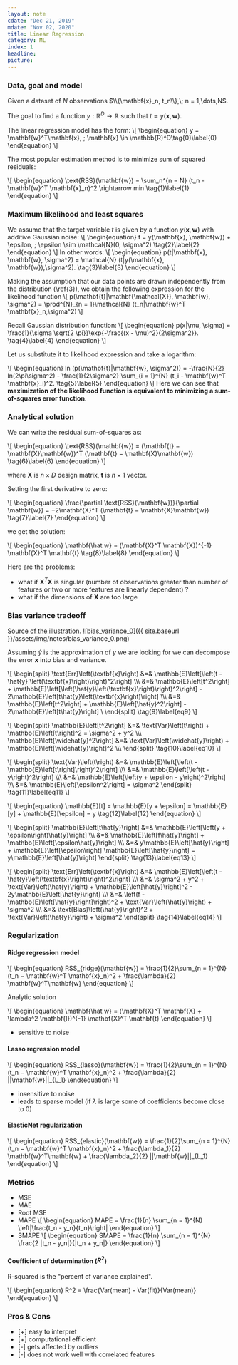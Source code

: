 ```yaml
---
layout: note 
cdate: "Dec 21, 2019"
mdate: "Nov 02, 2020"
title: Linear Regression
category: ML
index: 1
headline:
picture:
---
```


### Data, goal and model

Given a dataset of $N$ observations $\\{\mathbf{x}_n, t_n\\},\; n = 1,\dots,N$.

The goal to find a function $y: \mathbb{R}^D \rightarrow \mathbb{R}$ such that $t \approx y(\mathbf{x}, \mathbf{w})$.

The linear regression model has the form:
\\[
\begin{equation}
y = \mathbf{w}^T\mathbf{x}, \; \mathbf{x} \in \mathbb{R}^D\tag{0}\label{0}
\end{equation}
\\]

The most popular estimation method is to minimize sum of squared residuals:

\\[
\begin{equation}
\text{RSS}(\mathbf{w}) = \sum_n^{n = N} (t_n - \mathbf{w}^T \mathbf{x}_n)^2 \rightarrow min \tag{1}\label{1}
\end{equation}
\\]

### Maximum likelihood and least squares

We assume that the target variable $t$ is given by a function $y(\mathbf{x}, \mathbf{w})$ with additive Gaussian noise:
\\[
\begin{equation}
t = y(\mathbf{x}, \mathbf{w}) + \epsilon, \; \epsilon \sim \mathcal{N}(0, \sigma^2)  \tag{2}\label{2}
\end{equation}
\\]
In other words:
\\[
\begin{equation}
p(t|\mathbf{x}, \mathbf{w}, \sigma^2) = \mathcal{N} (t|y(\mathbf{x}, \mathbf{w}),\sigma^2).  \tag{3}\label{3}
\end{equation}
\\]

Making the assumption that our data points are drawn independently from the distribution (\ref{3}), we obtain the
following expression for the likelihood function
\\[
p(\mathbf{t}|\mathbf{\mathcal{X}}, \mathbf{w}, \sigma^2) = \prod^{N}_{n = 1}\mathcal{N} (t_n|\mathbf{w}^T \mathbf{x}_n,\sigma^2)
\\]

Recall Gaussian distribution function:
\\[
\begin{equation}
p(x|\mu, \sigma) = \frac{1}{\sigma \sqrt{2 \pi}}\exp{-\frac{(x - \mu)^2}{2\sigma^2}}.  \tag{4}\label{4}
\end{equation}
\\]

Let us substitute it to likelihood expression and take a logarithm:

\\[
\begin{equation}
ln (p(\mathbf{t}|\mathbf{w}, \sigma^2)) = -\frac{N}{2} ln(2\pi\sigma^2) - \frac{1}{2\sigma^2} \sum_{i = 1}^{N} (t_i - \mathbf{w}^T \mathbf{x}_i)^2.  \tag{5}\label{5}
\end{equation}
\\]
Here we can see that **maximization of the likelihood function  is equivalent to minimizing
a sum-of-squares error function**. 


### Analytical solution

We can write the residual sum-of-squares as:

\\[
\begin{equation}
\text{RSS}(\mathbf{w}) = (\mathbf{t} − \mathbf{X}\mathbf{w})^T (\mathbf{t} − \mathbf{X}\mathbf{w}) \tag{6}\label{6}
\end{equation}
\\]

where $\mathbf{X}$ is $n \times D$ design matrix, $\mathbf{t}$ is $n \times 1$ vector.

Setting the first derivative to zero:

\\[
\begin{equation}
\frac{\partial \text{RSS}(\mathbf{w})}{\partial \mathbf{w}} = −2\mathbf{X}^T (\mathbf{t} − \mathbf{X}\mathbf{w}) \tag{7}\label{7}
\end{equation}
\\]

we get the solution:

\\[
\begin{equation}
\mathbf{\hat w} = (\mathbf{X}^T \mathbf{X})^{-1} \mathbf{X}^T \mathbf{t} \tag{8}\label{8}
\end{equation}
\\]


Here are the problems:
- what if $\mathbf{X}^T \mathbf{X}$ is singular (number of observations greater than number of features
  or two or more features are linearly dependent) ?
- what if the dimensions of $\mathbf{X}$ are too large



### Bias variance tradeoff
[Source of the illustration](http://scott.fortmann-roe.com/docs/BiasVariance.html).
![bias_variance_0]({{ site.baseurl }}/assets/img/notes/bias_variance_0.png)

Assuming $\hat{y}$ is the approximation of $y$ we are looking for we can decompose the error $\mathbf{x}$ 
into bias and variance.

\\[
\begin{split}
\text{Err}\left(\textbf{x}\right) &=& \mathbb{E}\left[\left(t - \hat{y} \left(\textbf{x}\right)\right)^2\right] \\\\\\
&=& \mathbb{E}\left[t^2\right] + \mathbb{E}\left[\left(\hat{y}\left(\textbf{x}\right)\right)^2\right] - 2\mathbb{E}\left[t\hat{y}\left(\textbf{x}\right)\right] \\\\\\
&=& \mathbb{E}\left[t^2\right] + \mathbb{E}\left[\hat{y}^2\right] - 2\mathbb{E}\left[t\hat{y}\right] \\
\end{split} \tag{9}\label{eq9}
\\]

\\[
\begin{split}
\mathbb{E}\left[t^2\right] &=& \text{Var}\left(t\right) + \mathbb{E}\left[t\right]^2 = \sigma^2 + y^2 \\\\\\
\mathbb{E}\left[\widehat{y}^2\right] &=& \text{Var}\left(\widehat{y}\right) + \mathbb{E}\left[\widehat{y}\right]^2 \\\\\\
\end{split} \tag{10}\label{eq10}
\\]

\\[
\begin{split}
\text{Var}\left(t\right) &=& \mathbb{E}\left[\left(t - \mathbb{E}\left[t\right]\right)^2\right] \\\\\\
&=& \mathbb{E}\left[\left(t - y\right)^2\right] \\\\\\
&=& \mathbb{E}\left[\left(y + \epsilon - y\right)^2\right] \\\\\\
&=& \mathbb{E}\left[\epsilon^2\right] = \sigma^2
\end{split} \tag{11}\label{eq11}
\\]


\\[
\begin{equation}
\mathbb{E}[t] = \mathbb{E}[y + \epsilon] = \mathbb{E}[y] + \mathbb{E}[\epsilon] = y \tag{12}\label{12}
\end{equation}
\\]

\\[
\begin{split}
\mathbb{E}\left[t\hat{y}\right] &=& \mathbb{E}\left[\left(y + \epsilon\right)\hat{y}\right] \\\\\\
&=& \mathbb{E}\left[f\hat{y}\right] + \mathbb{E}\left[\epsilon\hat{y}\right] \\\\\\
&=& y\mathbb{E}\left[\hat{y}\right] + \mathbb{E}\left[\epsilon\right] \mathbb{E}\left[\hat{y}\right]  = y\mathbb{E}\left[\hat{y}\right]
\end{split} \tag{13}\label{eq13}
\\]

\\[
\begin{split}
\text{Err}\left(\textbf{x}\right) &=& \mathbb{E}\left[\left(t - \hat{y}\left(\textbf{x}\right)\right)^2\right] \\\\\\
&=& \sigma^2 + y^2 + \text{Var}\left(\hat{y}\right) + \mathbb{E}\left[\hat{y}\right]^2 - 2y\mathbb{E}\left[\hat{y}\right] \\\\\\
&=& \left(f - \mathbb{E}\left[\hat{y}\right]\right)^2 + \text{Var}\left(\hat{y}\right) + \sigma^2 \\\\\\
&=& \text{Bias}\left(\hat{y}\right)^2 + \text{Var}\left(\hat{y}\right) + \sigma^2
\end{split} \tag{14}\label{eq14}
\\]


### Regularization


#### Ridge regression model

\\[
\begin{equation}
RSS_{ridge}(\mathbf{w}) = \frac{1}{2}\sum_{n = 1}^{N}(t_n − \mathbf{w}^T \mathbf{x}_n)^2 + \frac{\lambda}{2} \mathbf{w}^T\mathbf{w}
\end{equation}
\\]

Analytic solution

\\[
\begin{equation}
\mathbf{\hat w} = (\mathbf{X}^T \mathbf{X} + \lambda^2  \mathbf{I})^{-1} \mathbf{X}^T \mathbf{t}
\end{equation}
\\]

- sensitive to noise

#### Lasso regression model

\\[
\begin{equation}
RSS_{lasso}(\mathbf{w}) = \frac{1}{2}\sum_{n = 1}^{N}(t_n − \mathbf{w}^T \mathbf{x}_n)^2 + \frac{\lambda}{2} ||\mathbf{w}||\_{L_1}
\end{equation}
\\]

- insensitive to noise
- leads to sparse model (if $\lambda$ is large some of coefficients become close to $0$)


#### ElasticNet regularization
\\[
\begin{equation}
RSS_{elastic}(\mathbf{w}) = \frac{1}{2}\sum_{n = 1}^{N}(t_n − \mathbf{w}^T \mathbf{x}_n)^2 + \frac{\lambda_1}{2} \mathbf{w}^T\mathbf{w} + \frac{\lambda_2}{2} ||\mathbf{w}||\_{L_1}
\end{equation}
\\]

### Metrics

- MSE
- MAE
- Root MSE
- MAPE
\\[
\begin{equation}
MAPE = \frac{1}{n} \sum_{n = 1}^{N} \left|\frac{t_n - y_n}{t_n}\right\|
\end{equation}
\\]
- SMAPE
\\[
\begin{equation}
SMAPE = \frac{1}{n} \sum_{n = 1}^{N} \frac{2 |t_n - y_n|}{|t_n + y_n|}
\end{equation}
\\]

#### Coefficient of determination ($R^2$)
R-squared is the "percent of variance explained".

\\[
\begin{equation}
R^2 = \frac{Var(mean) - Var(fit)}{Var(mean)}
\end{equation}
\\]

### Pros & Cons
- [+] easy to interpret
- [+] computational efficient
- [-] gets affected by outliers
- [-] does not work well with correlated features